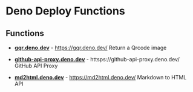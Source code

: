# Deno Deploy Functions

## Functions

- [**gqr.deno.dev**](./gqr.deno.dev) - https://gqr.deno.dev/
  Return a Qrcode image

- [**github-api-proxy.deno.dev**](./github-api-proxy.deno.dev) - httsps://github-api-proxy.deno.dev/
  GitHub API Proxy

- [**md2html.deno.dev**](./md2html.deno.dev) - https://md2html.deno.dev/
  Markdown to HTML API
